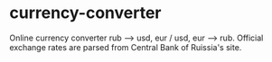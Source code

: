 # currency-converter
Online currency converter rub --> usd, eur / usd, eur --> rub.  Official exchange rates are parsed from Central Bank of Ruissia's site.
